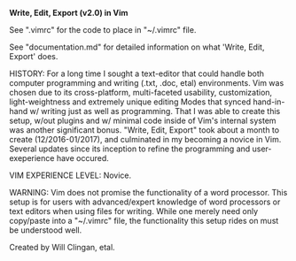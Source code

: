 <b>Write, Edit, Export (v2.0) in Vim</b>

See ".vimrc" for the code to place in "~/.vimrc" file.

See "documentation.md" for detailed information on what 'Write, Edit, Export' does.

HISTORY: For a long time I sought a text-editor that could handle both computer programming and writing (.txt, .doc, etal) environments. Vim was chosen due to its cross-platform, multi-faceted usability, customization, light-weightness and extremely unique editing Modes that synced hand-in-hand w/ writing just as well as programming. That I was able to create this setup, w/out plugins and w/ minimal code inside of Vim's internal system was another significant bonus. "Write, Edit, Export" took about a month to create (12/2016-01/2017), and culminated in my becoming a novice in Vim. Several updates since its inception to refine the programming and user-exeperience have occured.

VIM EXPERIENCE LEVEL: Novice.

WARNING: Vim does not promise the functionality of a word processor. This setup is for users with advanced/expert knowledge of word processors or text editors when using files for writing. While one merely need only copy/paste into a "~/.vimrc" file, the functionality this setup rides on must be understood well.

Created by Will Clingan, etal.

